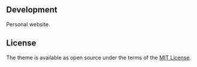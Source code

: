 ## Development

Personal website.


## License

The theme is available as open source under the terms of the [MIT License](http://opensource.org/licenses/MIT).
